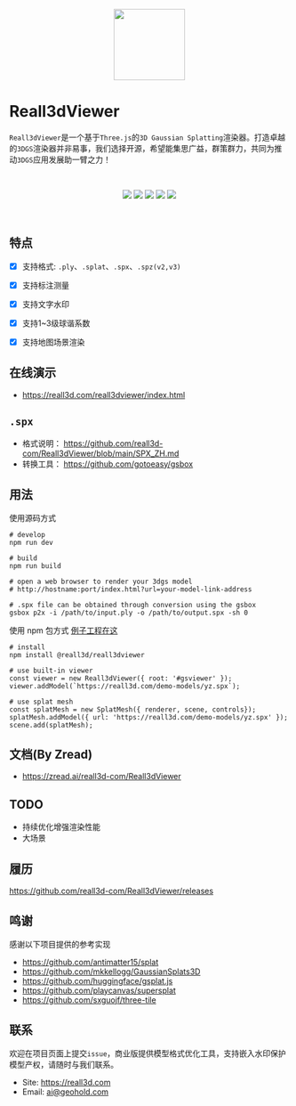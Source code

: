 <p align=center>
<img style="width:128px;height:128px" src="https://gotoeasy.github.io/reall3d/logo.png"/>
</p>

# Reall3dViewer

`Reall3dViewer`是一个基于`Three.js`的`3D Gaussian Splatting`渲染器。打造卓越的`3DGS`渲染器并非易事，我们选择开源，希望能集思广益，群策群力，共同为推动`3DGS`应用发展助一臂之力！

<br>

<p align="center">
    <a href="https://github.com/reall3d-com/Reall3dViewer/blob/master/README_EN.md"><img src="https://img.shields.io/badge/readme-Engilsh-brightgreen.svg"></a>
    <a href="https://github.com/microsoft/TypeScript"><img src="https://img.shields.io/badge/lang-TypeScript-brightgreen.svg"></a>
    <a href="https://github.com/mrdoob/three.js"><img src="https://img.shields.io/badge/base-Threejs-brightgreen.svg"></a>
    <a href="https://github.com/reall3d-com/Reall3dViewer/releases/latest"><img src="https://img.shields.io/github/release/reall3d-com/Reall3dViewer.svg"></a>
    <a href="https://github.com/reall3d-com/Reall3dViewer/blob/master/LICENSE"><img src="https://img.shields.io/github/license/reall3d-com/Reall3dViewer"></a>
<p>

<br>

## 特点
- [x] 支持格式: `.ply`、`.splat`、`.spx`、`.spz(v2,v3)`
- [x] 支持标注测量
- [x] 支持文字水印
- [x] 支持1~3级球谐系数
- [x] 支持地图场景渲染


## 在线演示
- https://reall3d.com/reall3dviewer/index.html


## `.spx`

- 格式说明： https://github.com/reall3d-com/Reall3dViewer/blob/main/SPX_ZH.md
- 转换工具： https://github.com/gotoeasy/gsbox


## 用法

使用源码方式
```shell
# develop
npm run dev

# build
npm run build

# open a web browser to render your 3dgs model
# http://hostname:port/index.html?url=your-model-link-address

# .spx file can be obtained through conversion using the gsbox
gsbox p2x -i /path/to/input.ply -o /path/to/output.spx -sh 0
```


使用 npm 包方式 [例子工程在这](https://github.com/reall3d-com/reall3dviewer-samples-use-npm-package)
```shell
# install
npm install @reall3d/reall3dviewer

# use built-in viewer
const viewer = new Reall3dViewer({ root: '#gsviewer' });
viewer.addModel(`https://reall3d.com/demo-models/yz.spx`);

# use splat mesh
const splatMesh = new SplatMesh({ renderer, scene, controls});
splatMesh.addModel({ url: 'https://reall3d.com/demo-models/yz.spx' });
scene.add(splatMesh);
```

## 文档(By Zread)
- https://zread.ai/reall3d-com/Reall3dViewer


## TODO
- 持续优化增强渲染性能
- 大场景


## 履历
https://github.com/reall3d-com/Reall3dViewer/releases


## 鸣谢
感谢以下项目提供的参考实现
- https://github.com/antimatter15/splat
- https://github.com/mkkellogg/GaussianSplats3D
- https://github.com/huggingface/gsplat.js
- https://github.com/playcanvas/supersplat
- https://github.com/sxguojf/three-tile


## 联系
欢迎在项目页面上提交`issue`，商业版提供模型格式优化工具，支持嵌入水印保护模型产权，请随时与我们联系。
- Site: https://reall3d.com
- Email: ai@geohold.com 
